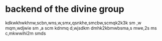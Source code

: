 # backend of the divine group
<p>
kdkwkhwkhnw,scbn,wns,w,smx,qsnkhe,smcbw,scmqk2k3k sm ,w mqm,wdjwie sm ,a scm kdnmq d,wjsdkm dmhk2kbmwbsma,s mwe,2s ms c,mkwwihi2m smds</p>